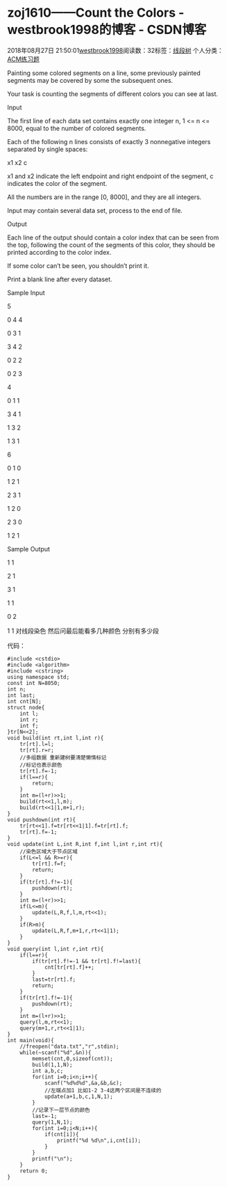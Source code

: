 # zoj1610——Count the Colors - westbrook1998的博客 - CSDN博客





2018年08月27日 21:50:01[westbrook1998](https://me.csdn.net/westbrook1998)阅读数：32标签：[线段树](https://so.csdn.net/so/search/s.do?q=线段树&t=blog)
个人分类：[ACM练习题](https://blog.csdn.net/westbrook1998/article/category/7652684)









> 
Painting some colored segments on a line, some previously painted segments may be covered by some the subsequent ones. 

  Your task is counting the segments of different colors you can see at last. 

  Input 

  The first line of each data set contains exactly one integer n, 1 <= n <= 8000, equal to the number of colored segments. 

  Each of the following n lines consists of exactly 3 nonnegative integers separated by single spaces: 

  x1 x2 c 

  x1 and x2 indicate the left endpoint and right endpoint of the segment, c indicates the color of the segment. 

  All the numbers are in the range [0, 8000], and they are all integers. 

  Input may contain several data set, process to the end of file. 

  Output 

  Each line of the output should contain a color index that can be seen from the top, following the count of the segments of this color, they should be printed according to the color index. 

  If some color can’t be seen, you shouldn’t print it. 

  Print a blank line after every dataset. 

  Sample Input 

  5 

  0 4 4 

  0 3 1 

  3 4 2 

  0 2 2 

  0 2 3 

  4 

  0 1 1 

  3 4 1 

  1 3 2 

  1 3 1 

  6 

  0 1 0 

  1 2 1 

  2 3 1 

  1 2 0 

  2 3 0 

  1 2 1 

  Sample Output 

  1 1 

  2 1 

  3 1 

  1 1 

  0 2 

  1 1
对线段染色 然后问最后能看多几种颜色 分别有多少段

代码：

```
#include <cstdio>
#include <algorithm>
#include <cstring>
using namespace std;
const int N=8050;
int n;
int last;
int cnt[N];
struct node{
    int l;
    int r;
    int f;
}tr[N<<2];
void build(int rt,int l,int r){
    tr[rt].l=l;
    tr[rt].r=r;
    //多组数据 重新建树要清楚懒惰标记
    //标记也表示颜色
    tr[rt].f=-1;
    if(l==r){
        return;
    }
    int m=(l+r)>>1;
    build(rt<<1,l,m);
    build(rt<<1|1,m+1,r);
}
void pushdown(int rt){
    tr[rt<<1].f=tr[rt<<1|1].f=tr[rt].f;
    tr[rt].f=-1;
}
void update(int L,int R,int f,int l,int r,int rt){
    //染色区域大于节点区域
    if(L<=l && R>=r){
        tr[rt].f=f;
        return;
    }
    if(tr[rt].f!=-1){
        pushdown(rt);
    }
    int m=(l+r)>>1;
    if(L<=m){
        update(L,R,f,l,m,rt<<1);
    }
    if(R>m){
        update(L,R,f,m+1,r,rt<<1|1);
    }
}
void query(int l,int r,int rt){
    if(l==r){
        if(tr[rt].f!=-1 && tr[rt].f!=last){
            cnt[tr[rt].f]++;
        }
        last=tr[rt].f;
        return;
    }
    if(tr[rt].f!=-1){
        pushdown(rt);
    }
    int m=(l+r)>>1;
    query(l,m,rt<<1);
    query(m+1,r,rt<<1|1);
}
int main(void){
    //freopen("data.txt","r",stdin);
    while(~scanf("%d",&n)){
        memset(cnt,0,sizeof(cnt));
        build(1,1,N);
        int a,b,c;
        for(int i=0;i<n;i++){
            scanf("%d%d%d",&a,&b,&c);
            //左端点加1 比如1-2 3-4这两个区间是不连续的
            update(a+1,b,c,1,N,1);
        }
        //记录下一层节点的颜色
        last=-1;
        query(1,N,1);
        for(int i=0;i<N;i++){
            if(cnt[i]){
                printf("%d %d\n",i,cnt[i]);
            }
        }
        printf("\n");
    }
    return 0;
}
```





